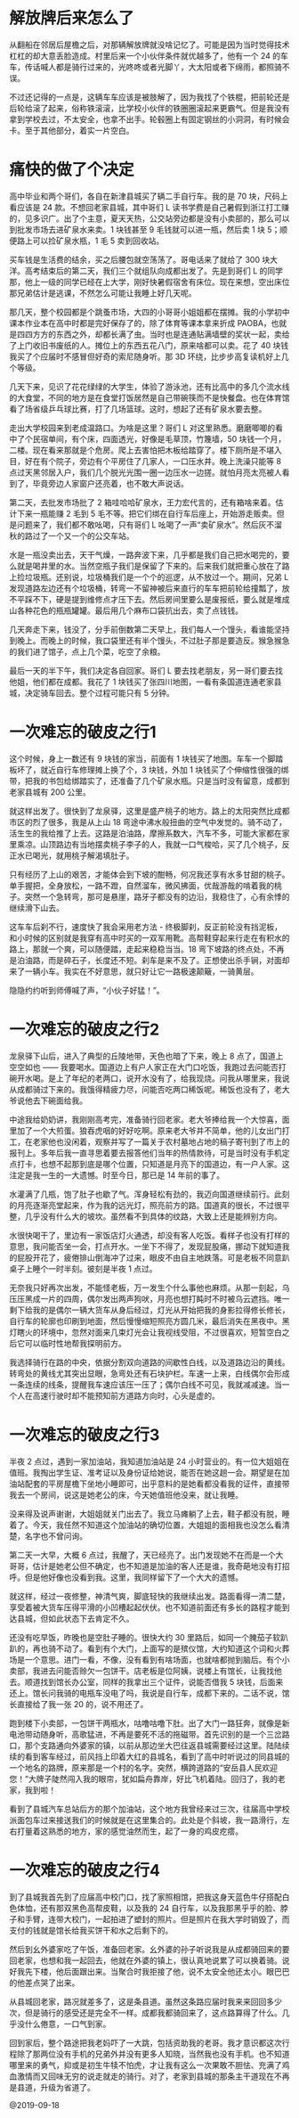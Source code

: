 # 解放牌后来怎么了

从翻船在邻居后屋檐之后，对那辆解放牌就没啥记忆了。可能是因为当时觉得技术杠杠的却大意丢脸造成。村里后来一个小伙伴条件就优越多了，他有一个 24 的车车，传话喊人都是骑行过来的，光咚咚或者光脚丫，大太阳或者下绵雨，都照骑不误。

不过还记得的一点是，这辆车车应该是被肢解了，因为我找了个铁棍，把前轮还是后轮给滚了起来，俗称铁滚滚，比学校小伙伴的铁圈圈滚起来更霸气。但是我没有拿到学校去过，不太安全，也拿不出手。轮毂圈上有固定钢丝的小洞洞，有时候会卡。至于其他部分，着实一片空白。

# 痛快的做了个决定

高中毕业和两个哥们，各自在新津县城买了辆二手自行车。我的是 70 块，尺码上看应该是 24 款。不想回老家县城，其中哥们 L 读书学费是自己暑假到浙江打工赚的，见多识广。出了个主意，夏天天热，公交站旁边都是没有小卖部的，那么可以到批发市场去进矿泉水来卖。1 块钱甚至 9 毛钱就可以进一瓶，然后卖 1 块 5；顺便路上可以捡矿泉水瓶，1 毛 5 卖到回收站。

买车钱是生活费的结余，买之后腰包就空荡荡了。哥电话来了就给了 300 块大洋。高考结束后的第二天，我们三个就组队向成都出发了。先是到哥们 L 的同学那，他上一级的同学已经在上大学，刚好快暑假宿舍有床位。现在来想，空出床位那兄弟估计是逃课，不然怎么可能让我睡上好几天呢。

那几天，整个校园都是个跳蚤市场，大四的小哥哥小姐姐都在摆摊。我的小学初中课本作业本在高中时都是完好保存了的，除了体育等课本拿来折成 PAOBA，也就是四四方方的东西之外，却都长满了虫。当时也是连通贴满墙壁的奖状一起，卖给了上门收旧书废纸的人。摊位上的东西五花八门，原来啥都可以卖。花了 40 块钱我买了个应届时不感冒但好奇的索尼随身听。那 3D 环绕，比步步高复读机好上几个等级。

几天下来，见识了花花绿绿的大学生，体验了游泳池，还有比高中的多几个流水线的大食堂，不同的地方是在食堂打饭居然是自己带碗筷而不是快餐盘。也在体育馆看了场省级乒乓球比赛，打了几场篮球。这时，想起了还有矿泉水要去整。

走出大学校园来到老成温路口。为啥是这里？哥们 L 对这里熟悉。磨磨唧唧的看中了个民宿单间，有个床，四面透光，好像是毛草顶，竹篾墙，50 块钱一个月，二楼。现在看来那就是个危房。爬上去害怕把木板给踏穿了。楼下厕所是不堪入目，好在有个院子，旁边有个平房住了几家人，一口压水井。晚上洗澡只能等 8 点过天黑邻居入户，我们几个脱光光围一圈一边压水一边搓。就怕月亮太亮被人看到了，毕竟旁边人家窗户还亮着，也不敢大声说话。

第二天，去批发市场批了 2 箱哇哈哈矿泉水，王力宏代言的，还有箱啥来着。估计下来一瓶能赚 2 毛到 5 毛不等。把它们绑在自行车后座上，开始游走贩卖。但是问题来了，我们都不敢吆喝，只有哥们 L 吆喝了一声“卖矿泉水”。然后灰不溜秋的路过了一个又一个的公交车站。

水是一瓶没卖出去，天干气燥，一路奔波下来，几乎都是我们自己把水喝完的，要么就是喝井里的水。当然空瓶子我们是保留了下来的。后来我们就把重心放在了路上捡垃圾瓶。还别说，垃圾桶我们是一个个的巡逻，从不放过一个。期间，兄弟 L 发现道路左边还有个垃圾桶，转弯一不留神被后来直行的车车把前轮给撞瓢了，放不平踩不下，硬是提到维修点才压下去。然后房间里要么是废报纸，要么就是堆成山各种花色的瓶瓶罐罐。最后用几个麻布口袋抗出去，卖了点钱钱。

几天奔走下来，钱没了，分手前倒数第二天早上，我们每人一个馒头，看谁能坚持到晚上。而晚上的时候，我口袋里还有半个馒头，不过肚子那是要造反。猴急猴急的我们进了馆子，点上几个菜，吃空了余粮。

最后一天的半下午，我们决定各自回家。哥们 L 要去找老朋友，另一哥们要去找他姐，他们都在成都。我花了 1 块钱买了张四川地图，一看有条国道连通老家县城，决定骑车回去。整个过程可能只有 5 分钟。

# 一次难忘的破皮之行1

这个时候，身上一数还有 9 块钱的家当，前面有 1 块钱买了地图。车车一个脚踏板坏了，就近自行车修理摊上换了个，3 块钱，外加 1 块钱买了个伸缩性很强的绑带，把我的书包给绑踏实了，还准备了几个矿泉水瓶。只是当时没有留意，成都到老家县城有 200 公里。

就这样出发了。很快到了龙泉驿，这里是盛产桃子的地方。路上的太阳突然比成都市区的烈了很多，我是从上山 18 弯途中沸水般扭曲的空气中发觉的。骑不动了，活生生的我给推了上去。这路是泊油路，摩擦系数大，汽车不多，可能大家都在家里乘凉。山顶路边有当地摆卖桃子李子的人，我就一口气梭哈，买了几个桃子，反正水已喝光，就用桃子解渴填肚子。

只有经历了上山的艰苦，才能体会到下坡的酣畅，何况我还享有水多甘甜的桃子。单手握把，全身放松，一路不蹬，自然溜车，微风拂面，优哉游哉的啃着我的桃子。突然一个急转弯，那可是悬崖，路牙子都没有的边沿，我稳住了，心有余悸的继续滑下山去。

这车车后刹不行，速度快了我会采用老方法 - 终极脚刹，反正前轮没有挡泥板，和小时候的区别就是我穿有高中时买的一双军用靴。高帮鞋穿起来行走在有积水的路上，那就一个爽，可以随便踏，走起来稳稳当当。18 弯下坡路的终点处，不再是泊油路，而是碎石子，长度还不短。刹车是来不及了。正想使出杀手锏，对面却来了一辆小车。我实在不好意思，就只好让它一路极速颠簸，一骑黄层。

隐隐约约听到师傅喊了声，“小伙子好猛！”。

# 一次难忘的破皮之行2

龙泉驿下山后，进入了典型的丘陵地带，天色也暗了下来，晚上 8 点了，国道上空空如也 —— 我要喝水。国道边上有户人家正在大门口吃饭，我跑过去问能否打碗开水喝。是上了年纪的老两口，说开水没有了，给我现烧。问我从哪里来，我说从成都骑过下来的。我饿得精疲力尽，问能否吃两口稀饭呢。稀饭也没有了，老大爷说他去下碗面给我。

中途我给奶奶讲，我刚刚高考完，准备骑行回老家。老大爷捧给我一个大惊喜，面里加了一个大煎蛋。狼吞虎咽的好好吃啊。原来老大爷并不简单，他的儿女出门打工，在老家他也没闲着，观察并写了一篇关于农村墓地占地的稿子寄刊到了市上的报刊上。多年后我一直寻思着要去报答他们当年的热情款待，可是当时没有手机定点打卡，也想不起那到底是哪个位置，只知道是月亮下的国道边，有一户人家。这注定是我一生的一大遗憾。时至今日，那已是 14 年前的事了。

水灌满了几瓶，饱了肚子也歇了气。浑身轻松有劲的，我迈向国道继续前行。此刻的月亮逐渐亮堂起来，作为我的远光灯，照亮前方的路。国道真的很长，不过很平整，几乎没有什么大的坡坎。虽然看不到具体的纹路，大致上还是能辨别方向。

水很快喝干了，里边有一家饭店灯火通透，却没有客人吃饭。看样子也没有打样的意思，我问能否坐一会，打点开水。一坐下不得了，发现屁股痛，挪动下就知道我的屁股开花了，疲倦排山倒海冲了过来，眼皮不由自主地跌落。可是老板不同意趴桌子上睡个一时半刻。彼刻是半夜 1 点过。

无奈我只好再次出发，不能怪老板，万一发生个什么事他也麻烦。从那一刻起，乌压压黑成一片的四周，偶尔发出两声狗吠，月亮也想打盹时不时被乌云遮挡。唯一剩下给我的是偶尔一辆大货车从身后经过，灯光从开始把我的身影拉得修长修长，自行车的轮廓也印刷到地面，然后慢慢缩短照亮方圆几米，最后消失在黑夜中。黑灯瞎火的环境中，忽然对面来几束灯光会让我视线受阻，不过很喜欢，短暂空白之后它可以临时性地帮我探明前方。

我选择骑行在路的中央，依据分割双向道路的间歇性白线，以及道路边沿的黄线。转弯处的黄线尤其突出显眼，急弯处还有石块护栏。车速一上来，白线偶尔会形成一条连续的线条，提醒我车速应该压一压了；偶尔白线不可见，我就减减速。当一个人在高速行驶时却不能预知前方道路方向时，心头是虚的。

# 一次难忘的破皮之行3

半夜 2 点过，遇到一家加油站，我知道加油站是 24 小时营业的。有一位大姐姐在值班。我掏出学生证、准考证以及身份证给她说，能否在她这趟一会。期望是在加油站配套的平房屋檐下坐地小睡即可，出乎意料的是她看都没看我的证件，直接带我去一个房间，说这是她老公的床，今天她值班他没来，就让我睡。

没来得及说声谢谢，大姐姐就关门出去了。我立马瘫躺了上去，鞋子都没有脱，睡着了。今天，我任然不知道这个加油站的确切位置，大姐姐的面相我也没怎么看清楚，名字也不曾问询。

第二天一大早，大概 6 点过，我醒了，天已经亮了。出门发现她不在而是一个大哥哥，估计是她老公但不确定，也不知道是加油的客人还是谁，我奇葩地没有打招呼。但是他好像也没看到我。这里，我同样留下了一个大大的遗憾。

就这样，经过一夜修整，神清气爽，脚底轻快的我继续出发。路面看得一清二楚，享受着被大货车压得平滑的小凹槽起起伏伏。也不知道前面还有多长的路程才能到达县城，但如此状态下去肯定不久。

还没有吃早饭，昨晚也是空肚子睡的。很快大约 30 里路后，如同一个腌茄子软趴趴的，再也骑不动了。看到有个大门，上面写的是殡仪馆，大约知道这个词和火葬场是一个意思。进门一看，不像，没有看到有啥场面，也就啥都抛到脑后。有个小卖部，我进去问能否赊欠一包饼干。店老板是位阿姨，说楼上有馆长，让我找他去。顺道找到馆长办公室，同样的我拿出三个证件，说能否借我 5 块钱，后面来还上。馆长问我骑的电瓶车没电了吗，我说是自行车，成都下来的。二话不说，馆长直接给了我一张 20 的，说不用还了。

跑到楼下小卖部，一包饼干两瓶水，咕噜咕噜下肚。出了大门一路狂奔，就像是新电池带动随身听，高歌猛进，不再是要死不活的拖磁带。首先识别的是一个三岔路口，那个支路通向外婆家的镇，以前从那边坐大巴往返县城需要经过这里。陆陆续续的看到客车经过，前风挡上印着大红的县城名，看到了高中时听说过的同县城的一个地名的路牌，原来那是一个村的名字。突然，横跨道路的“安岳县人民欢迎您！”大牌子陡然闯入我的眼帘，犹如扁舟靠岸，好比飞机着陆。回归了，我的老家，我到啦！

看到了县城汽车总站后方的那个加油站，这个地方我曾经来过三次，往届高中学校派面包车过来接送我们的时候就是在这里集合的。此处是个斜坡，我一路滑行，左右打量着这熟悉的地方，家的感觉油然而生，起了一身的鸡皮疙瘩。

# 一次难忘的破皮之行4

到了县城我首先到了应届高中校门口，找了家照相馆，把我这身天蓝色牛仔搭配白色体恤，还有那双黑色高帮皮鞋，以及我的 24 自行车，以及我那黑乎乎的脸、脖子和手臂，连带大校门，一起拍进了塑封的照片。但是照片在我大学时销毁了，而支付的钱就是馆长给我买饼干和水之后剩下的。

然后到幺外婆家吃了午饭，准备回老家。幺外婆的孙子听说我是从成都骑回来的要回老家，也想和我一起回去，他就在外婆的镇上，很认真地说累了可以换着骑。说好我先下楼，他后面跟出来。当聚合时我拒接了他，说不太安全他还太小。眼巴巴的他差点哭了出来。

从县城回老家，路况就差多了，这是条县道。虽然这条路应届时我来来回回多少次，但是骑行的感受还是完全不一样。成都我都骑回来了，这点路算得了什么。几乎没什么倦意，一口气到家。

回到家后，整个路途把我老妈吓了一大跳，包括资助我的老哥。我才意识都这次行程除了那两位没有手机的兄弟外并没有更多人知晓，当然我也没有手机。也不知道哪里来的勇气，抑或是初生牛犊不怕虎，才让我有这么一次果敢不胆怯、充满了鸡血激情而又回味无穷的说走就走的骑行。对了，老家到县城的那条主干道现在不再是县道，升级为省道了。

@2019-09-18
